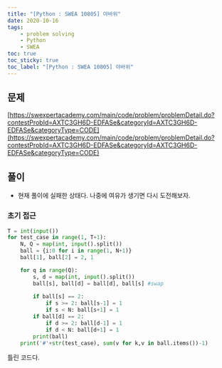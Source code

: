 ```yaml
---
title: "[Python : SWEA 10805] 야바위"
date: 2020-10-16
tags:
    - problem solving
    - Python
    - SWEA
toc: true
toc_sticky: true
toc_label: "[Python : SWEA 10805] 야바위"
---
```

## 문제
[https://swexpertacademy.com/main/code/problem/problemDetail.do?contestProbId=AXTC3GH6D-EDFASe&categoryId=AXTC3GH6D-EDFASe&categoryType=CODE](https://swexpertacademy.com/main/code/problem/problemDetail.do?contestProbId=AXTC3GH6D-EDFASe&categoryId=AXTC3GH6D-EDFASe&categoryType=CODE)

## 풀이

- 현재 풀이에 실패한 상태다. 나중에 여유가 생기면 다시 도전해보자.

### 초기 접근
```python
T = int(input())
for test_case in range(1, T+1):
    N, Q = map(int, input().split())
    ball = {i:0 for i in range(1, N+1)}
    ball[1], ball[2] = 2, 1

    for q in range(Q):
        s, d = map(int, input().split())
        ball[s], ball[d] = ball[d], ball[s] #swap
        
        if ball[s] == 2:
            if s >= 2: ball[s-1] = 1
            if s < N: ball[s+1] = 1
        if ball[d] == 2:
            if d >= 2: ball[d-1] = 1
            if d < N: ball[d+1] = 1
        print(ball)
    print('#'+str(test_case), sum(v for k,v in ball.items())-1)
```
틀린 코드다.